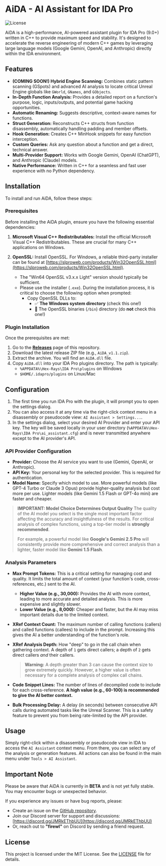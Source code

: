 # AiDA - AI Assistant for IDA Pro

![License](https://img.shields.io/badge/License-MIT-blue.svg)

AiDA is a high-performance, AI-powered assistant plugin for IDA Pro (9.0+) written in C++ to provide maximum speed and stability. It's designed to accelerate the reverse engineering of modern C++ games by leveraging large language models (Google Gemini, OpenAI, and Anthropic) directly within the IDA environment.

## Features

*   **(COMING SOON!) Hybrid Engine Scanning:** Combines static pattern scanning (GSpots) and advanced AI analysis to locate critical Unreal Engine globals like `GWorld`, `GNames`, and `GObjects`.
*   **In-Depth Function Analysis:** Provides a detailed report on a function's purpose, logic, inputs/outputs, and potential game hacking opportunities.
*   **Automatic Renaming:** Suggests descriptive, context-aware names for functions.
*   **Struct Generation:** Reconstructs C++ structs from function disassembly, automatically handling padding and member offsets.
*   **Hook Generation:** Creates C++ MinHook snippets for easy function interception.
*   **Custom Queries:** Ask any question about a function and get a direct, technical answer.
*   **Multi-Provider Support:** Works with Google Gemini, OpenAI (ChatGPT), and Anthropic (Claude) models.
*   **Native Performance:** Written in C++ for a seamless and fast user experience with no Python dependency.

## Installation

To install and run AiDA, follow these steps:

### Prerequisites

Before installing the AiDA plugin, ensure you have the following essential dependencies:

1.  **Microsoft Visual C++ Redistributables:** Install the official Microsoft Visual C++ Redistributables. These are crucial for many C++ applications on Windows.

2.  **OpenSSL:** Install OpenSSL. For Windows, a reliable third-party installer can be found at [https://slproweb.com/products/Win32OpenSSL.html](https://slproweb.com/products/Win32OpenSSL.html).
    * The "Win64 OpenSSL v3.x.x Light" version should typically be sufficient.
    * Please use the installer (`.exe`). During the installation process, it is critical to choose the following option when prompted:
        * Copy OpenSSL DLLs to:
            * ✅ **The Windows system directory** (check this one!)
            * 🚫 The OpenSSL binaries (`/bin`) directory (do **not** check this one!)

### Plugin Installation

Once the prerequisites are met:

1.  Go to the [**Releases**](https://github.com/sigwl/AiDA/releases) page of this repository.
2.  Download the latest release ZIP file (e.g., `AiDA_v1.1.zip`).
3.  Extract the archive. You will find an `AiDA.dll` file.
4.  Copy `AiDA.dll` into your IDA Pro plugins directory. The path is typically:
    * `%APPDATA%\Hex-Rays\IDA Pro\plugins` on Windows
    * `$HOME/.idapro/plugins` on Linux/Mac

## Configuration

1.  The first time you run IDA Pro with the plugin, it will prompt you to open the settings dialog.
2.  You can also access it at any time via the right-click context menu in a disassembly or pseudocode view: `AI Assistant > Settings...`.
3.  In the settings dialog, select your desired AI Provider and enter your API key. The key will be saved locally in your user directory (`%APPDATA%\Hex-Rays\IDA Pro\ai_assistant.cfg`) and is never transmitted anywhere except to the AI provider's API.

### API Provider Configuration
*   **Provider:** Choose the AI service you want to use (Gemini, OpenAI, or Anthropic).
*   **API Key:** Your personal key for the selected provider. This is required for authentication.
*   **Model Name:** Specify which model to use. More powerful models (like GPT-4 Turbo or Claude 3 Opus) provide higher-quality analysis but cost more per use. Lighter models (like Gemini 1.5 Flash or GPT-4o mini) are faster and cheaper.

> **IMPORTANT: Model Choice Determines Output Quality**
> The quality of the AI model you select is the single most important factor affecting the accuracy and insightfulness of the results. For critical analysis of complex functions, using a top-tier model is **strongly recommended**.
>
> For example, a powerful model like **Google's Gemini 2.5 Pro** will consistently provide more comprehensive and correct analysis than a lighter, faster model like **Gemini 1.5 Flash**.

### Analysis Parameters
*   **Max Prompt Tokens:** This is a critical setting for managing cost and quality. It limits the total amount of context (your function's code, cross-references, etc.) sent to the AI.
    *   **Higher Value (e.g., 30,000):** Provides the AI with more context, leading to more accurate and detailed analysis. This is more expensive and slightly slower.
    *   **Lower Value (e.g., 8,000):** Cheaper and faster, but the AI may miss important details due to the limited context.

*   **XRef Context Count:** The maximum number of calling functions (callers) and called functions (callees) to include in the prompt. Increasing this gives the AI a better understanding of the function's role.

*   **XRef Analysis Depth:** How "deep" to go in the call chain when gathering context. A depth of `1` gets direct callers; a depth of `2` gets direct callers *and* their callers.
    > **Warning:** A depth greater than 3 can cause the context size to grow extremely quickly. However, a higher value is often necessary for a complete analysis of complex call chains.

*   **Code Snippet Lines:** The number of lines of decompiled code to include for each cross-reference. **A high value (e.g., 60-100) is recommended to give the AI better context.**

*   **Bulk Processing Delay:** A delay (in seconds) between consecutive API calls during automated tasks like the Unreal Scanner. This is a safety feature to prevent you from being rate-limited by the API provider.

## Usage

Simply right-click within a disassembly or pseudocode view in IDA to access the `AI Assistant` context menu. From there, you can select any of the analysis or generation features. All actions can also be found in the main menu under `Tools > AI Assistant`.

## Important Note
Please be aware that AiDA is currently in **BETA** and is not yet fully stable. You may encounter bugs or unexpected behavior.

If you experience any issues or have bug reports, please:
* Create an issue on the [GitHub repository](https://github.com/sigwl/AiDA/issues).
* Join our Discord server for support and discussions: [https://discord.gg/JMRkEThbUU](https://discord.gg/JMRkEThbUU)
* Or, reach out to **"firewl"** on Discord by sending a friend request.

## License

This project is licensed under the MIT License. See the [LICENSE](LICENSE) file for details.
